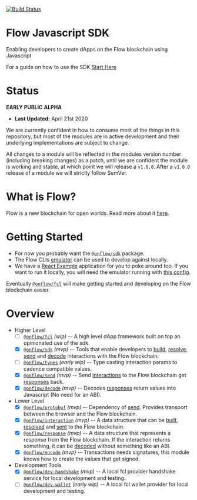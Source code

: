 [![Build Status](https://travis-ci.com/onflow/flow-js-sdk.svg?branch=master)](https://travis-ci.com/onflow/flow-js-sdk)

# Flow Javascript SDK


Enabling developers to create dApps on the Flow blockchain using Javascript

For a guide on how to use the SDK [Start Here](https://github.com/onflow/flow-js-sdk/blob/master/docs/examples/introducing-fcl/Quickstart.md)

# Status

**EARLY PUBLIC ALPHA**

- **Last Updated:** April 21st 2020

We are currently confident in how to consume most of the things in this repository, but most of the modules are in active development and their underlying implementations are subject to change.

All changes to a module will be reflected in the modules version number (including breaking changes) as a patch, until we are confident the module is working and stable, at which point we will release a `v1.0.0`. After a `v1.0.0` release of a module we will strictly follow SemVer.

# What is Flow?

Flow is a new blockchain for open worlds. Read more about it [here](https://onflow.org).

# Getting Started

- For now you probably want the [`@onflow/sdk`](./packages/sdk) package.
- The Flow CLIs [emulator](https://github.com/onflow/flow/blob/master/docs/emulator.md) can be used to develop against locally.
- We have a [React Example](./examples/react-simple) application for you to poke around too. If you want to run it locally, you will need the emulator running with [this config](./flow.json).

Eventually [`@onflow/fcl`](./packages/fcl) will make getting started and developing on the Flow blockchain easier.

# Overview

- Higher Level
  - [ ] [`@onflow/fcl`](./packages/fcl) _(wip)_ -- A high level dApp framework built on top an opinionated use of the sdk.
  - [x] [`@onflow/sdk`](./packages/sdk) _(mvp)_ -- Tools that enable developers to [build](./packages/sdk/src/build), [resolve](./packages/sdk/src/resolve), [send](./packages/send) and [decode](./packages/decode) interactions with the Flow blockchain.
  - [ ] [`@onflow/types`](./packages/types) _(early wip)_ -- Type casting interaction params to cadence compatible values.
  - [x] [`@onflow/send`](./packages/send) _(mvp)_ -- Send [interactions](./packages/interaction) to the Flow blockchain get [responses](./packages/response) back.
  - [x] [`@onflow/decode`](./packages/decode) _(mvp)_ -- Decodes [responses](./packages/response) return values into Javascript (No need for an ABI).

- Lower Level
  - [x] [`@onflow/protobuf`](./packages/protobuf) _(mvp)_ -- Dependency of [send](./packages/protobuf). Provides transport between the browser and the Flow blockchain.
  - [x] [`@onflow/interaction`](./packages/interaction) _(mvp)_ -- A data structure that can be [built](./packages/sdk/src/build), [resolved](./packages/sdk/src/resolve) and [sent](./packages/send) to the Flow blockchain.
  - [x] [`@onflow/response`](./packages/response) _(mvp)_ -- A data structure that represents a response from the Flow blockchain. If the interaction returns something, it can be [decoded](./package/decode) without something like an ABI.
  - [x] [`@onflow/encode`](./packages/encode) _(mvp)_ -- Transactions needs signatures, this module knows how to create the values that get signed.

- Development Tools
  - [x] [`@onflow/dev-handshake`](./packages/dev-handshake) _(mvp)_ -- A local fcl provider handshake service for local development and testing.
  - [ ] [`@onflow/dev-wallet`](./packages/dev-wallet) _(early wip)_ -- A local fcl wallet provider for local development and testing.
